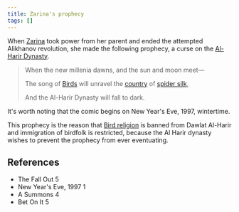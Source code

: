 ```yaml
---
title: Zarina's prophecy
tags: []
---
```

When [Zarina](/_wiki/zarina.md) took power from her parent and ended the attempted Alikhanov revolution, she made the following prophecy, a curse on the [Al-Harir Dynasty](/_wiki/al-harir.md).

> When the new millenia dawns, and the sun and moon meet—
>
> The song of [Birds](/_wiki/bird.md) will unravel the [country](/_wiki/dawlat-al-harir.md) of [spider silk](/_wiki/as-sami.md),
>
> And the Al-Harir Dynasty will fall to dark.

It's worth noting that the comic begins on New Year's Eve, 1997, wintertime.

This prophecy is the reason that [Bird religion](an-nur-and-al-hadi.md) is banned from Dawlat Al-Harir and immigration of birdfolk is restricted, because the Al Harir dynasty wishes to prevent the prophecy from ever eventuating.

## References
- The Fall Out 5
- New Year's Eve, 1997 1
- A Summons 4
- Bet On It 5
